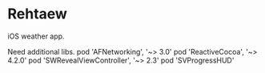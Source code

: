 # Rehtaew
iOS weather app. 


Need additional libs.
pod 'AFNetworking', '~> 3.0'
pod 'ReactiveCocoa', '~> 4.2.0'
pod 'SWRevealViewController', '~> 2.3'
pod 'SVProgressHUD'
